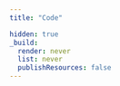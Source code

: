 ```yaml
---
title: "Code"

hidden: true
_build:
  render: never
  list: never
  publishResources: false
---
```

